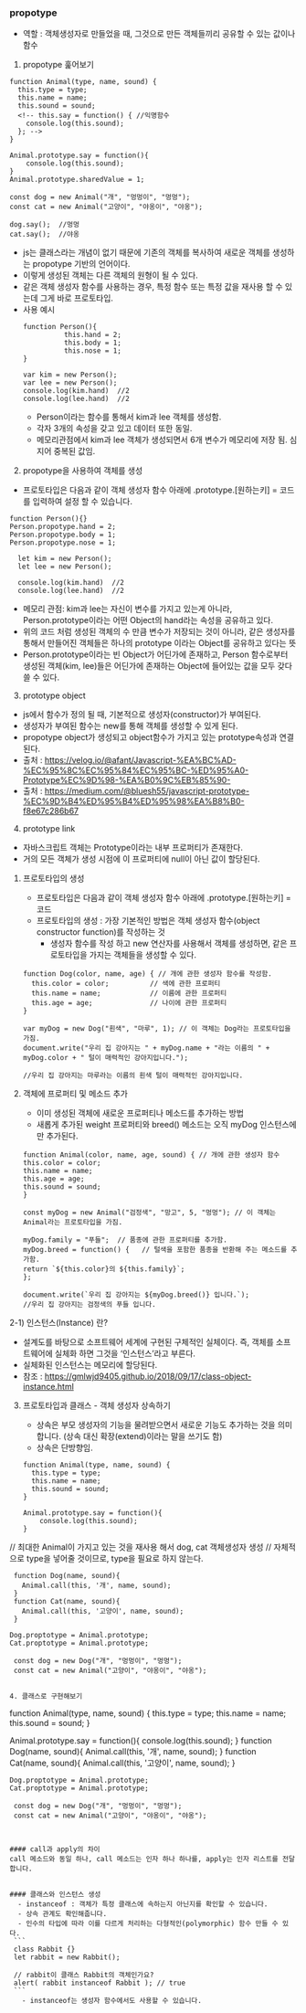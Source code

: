 
### propotype
- 역할 : 객체생성자로 만들었을 때, 그것으로 만든 객체들끼리 공유할 수 있는 값이나 함수

1. propotype 훑어보기
```
function Animal(type, name, sound) {
  this.type = type;
  this.name = name;
  this.sound = sound;
  <!-- this.say = function() { //익명함수
    console.log(this.sound);
  }; -->
}

Animal.prototype.say = function(){
    console.log(this.sound);
}
Animal.prototype.sharedValue = 1;

const dog = new Animal("개", "멍멍이", "멍멍");
const cat = new Animal("고양이", "야옹이", "야옹");

dog.say();  //멍멍
cat.say();  //야옹
```

- js는 클래스라는 개념이 없기 때문에 기존의 객체를 복사하여 새로운 객체를 생성하는 propotype 기반의 언어이다.
- 이렇게 생성된 객체는 다른 객체의 원형이 될 수 있다.
- 같은 객체 생성자 함수를 사용하는 경우, 특정 함수 또는 특정 값을 재사용 할 수 있는데 그게 바로 프로토타입.
- 사용 예시
  ```
  function Person(){
            this.hand = 2;
            this.body = 1;
            this.nose = 1;
  }

  var kim = new Person();
  var lee = new Person();
  console.log(kim.hand)  //2
  console.log(lee.hand)  //2
  ```
  - Person이라는 함수를 통해서 kim과 lee 객체를 생성함.
  - 각자 3개의 속성을 갖고 있고 데이터 또한 동일.
  - 메모리관점에서 kim과 lee 객체가 생성되면서 6개 변수가 메모리에 저장 됨. 심지어 중복된 값임.



2. propotype을 사용하여 객체를 생성
- 프로토타입은 다음과 같이 객체 생성자 함수 아래에 .prototype.[원하는키] = 코드를 입력하여 설정 할 수 있습니다.
```
function Person(){}
Person.propotype.hand = 2;
Person.propotype.body = 1;
Person.propotype.nose = 1;

  let kim = new Person();
  let lee = new Person();

  console.log(kim.hand)  //2
  console.log(lee.hand)  //2
```
  - 메모리 관점: kim과 lee는 자신이 변수를 가지고 있는게 아니라, Person.prototype이라는 어떤 Object의 hand라는 속성을 공유하고 있다.
  - 위의 코드 처럼 생성된 객체의 수 만큼 변수가 저장되는 것이 아니라, 같은 생성자를 통해서 만들어진 객체들은 하나의 prototype 이라는 Object를 공유하고 있다는 뜻
  - Person.prototype이라는 빈 Object가 어딘가에 존재하고, Person 함수로부터 생성된 객체(kim, lee)들은 어딘가에 존재하는 Object에 들어있는 값을 모두 갖다쓸 수 있다.

3. prototype object
- js에서 함수가 정의 될 때, 기본적으로 생성자(constructor)가 부여된다.
- 생성자가 부여된 함수는 new를 통해 객체를 생성할 수 있게 된다.
- propotype object가 생성되고 object함수가 가지고 있는 prototype속성과 연결 된다.
- 출처 : https://velog.io/@afant/Javascript-%EA%BC%AD-%EC%95%8C%EC%95%84%EC%95%BC-%ED%95%A0-Prototype%EC%9D%98-%EA%B0%9C%EB%85%90-
- 출처 : https://medium.com/@bluesh55/javascript-prototype-%EC%9D%B4%ED%95%B4%ED%95%98%EA%B8%B0-f8e67c286b67


4. prototype link
- 자바스크립트 객체는 Prototype이라는 내부 프로퍼티가 존재한다.
- 거의 모든 객체가 생성 시점에 이 프로퍼티에 null이 아닌 값이 할당된다.






1. 프로토타입의 생성
   - 프로토타입은 다음과 같이 객체 생성자 함수 아래에 .prototype.[원하는키] = 코드
   - 프로토타입의 생성 : 가장 기본적인 방법은 객체 생성자 함수(object constructor function)를 작성하는 것
       - 생성자 함수를 작성 하고 new 연산자를 사용해서 객체를 생성하면, 같은 프로토타입을 가지는 객체들을 생성할 수 있다.
   ```
   function Dog(color, name, age) { // 개에 관한 생성자 함수를 작성함.
     this.color = color;          // 색에 관한 프로퍼티
     this.name = name;            // 이름에 관한 프로퍼티
     this.age = age;              // 나이에 관한 프로퍼티
   }

   var myDog = new Dog("흰색", "마루", 1); // 이 객체는 Dog라는 프로토타입을 가짐.
   document.write("우리 집 강아지는 " + myDog.name + "라는 이름의 " + myDog.color + " 털이 매력적인 강아지입니다.");

   //우리 집 강아지는 마루라는 이름의 흰색 털이 매력적인 강아지입니다.
   ```


2. 객체에 프로퍼티 및 메소드 추가
   - 이미 생성된 객체에 새로운 프로퍼티나 메소드를 추가하는 방법
   -  새롭게 추가된 weight 프로퍼티와 breed() 메소드는 오직 myDog 인스턴스에만 추가된다.
   ```
   function Animal(color, name, age, sound) { // 개에 관한 생성자 함수
   this.color = color;
   this.name = name;
   this.age = age;
   this.sound = sound;
   }

   const myDog = new Animal("검정색", "망고", 5, "멍멍"); // 이 객체는 Animal라는 프로토타입을 가짐.

   myDog.family = "푸들";  // 품종에 관한 프로퍼티를 추가함.
   myDog.breed = function() {   // 털색을 포함한 품종을 반환해 주는 메소드를 추가함.
   return `${this.color}의 ${this.family}`;
   };

   document.write(`우리 집 강아지는 ${myDog.breed()} 입니다.`);
   //우리 집 강아지는 검정색의 푸들 입니다.
   ```

  2-1) 인스턴스(Instance) 란?
   - 설계도를 바탕으로 소프트웨어 세계에 구현된 구체적인 실체이다. 즉, 객체를 소프트웨어에 실체화 하면 그것을 ‘인스턴스’라고 부른다.
   - 실체화된 인스턴스는 메모리에 할당된다.
   - 참조 : https://gmlwjd9405.github.io/2018/09/17/class-object-instance.html


3. 프로토타입과 클래스 - 객체 생성자 상속하기
   - 상속은 부모 생성자의 기능을 물려받으면서 새로운 기능도 추가하는 것을 의미합니다. (상속 대신 확장(extend)이라는 말을 쓰기도 함)
   - 상속은 단방향임.

   ```
   function Animal(type, name, sound) {
     this.type = type;
     this.name = name;
     this.sound = sound;
   }

   Animal.prototype.say = function(){
       console.log(this.sound);
   }

  // 최대한 Animal이 가지고 있는 것을 재사용 해서 dog, cat 객체생성자 생성
  // 자체적으로 type을 넣어줄 것이므로, type을 필요로 하지 않는다.

     function Dog(name, sound){
       Animal.call(this, '개', name, sound);
     }
     function Cat(name, sound){
       Animal.call(this, '고양이', name, sound);
     }

    Dog.proptotype = Animal.prototype;
    Cat.proptotype = Animal.prototype;

     const dog = new Dog("개", "멍멍이", "멍멍");
     const cat = new Animal("고양이", "야옹이", "야옹");
   ```

4. 클래스로 구현해보기
   ```
   function Animal(type, name, sound) {
     this.type = type;
     this.name = name;
     this.sound = sound;
   }

   Animal.prototype.say = function(){
       console.log(this.sound);
   }
     function Dog(name, sound){
       Animal.call(this, '개', name, sound);
     }
     function Cat(name, sound){
       Animal.call(this, '고양이', name, sound);
     }

    Dog.proptotype = Animal.prototype;
    Cat.proptotype = Animal.prototype;

     const dog = new Dog("개", "멍멍이", "멍멍");
     const cat = new Animal("고양이", "야옹이", "야옹");
   ```


#### call과 apply의 차이
call 메소드와 동일 하나, call 메소드는 인자 하나 하나를, apply는 인자 리스트를 전달합니다.


#### 클래스와 인스턴스 생성
     - instanceof : 객체가 특정 클래스에 속하는지 아닌지를 확인할 수 있습니다.
     - 상속 관계도 확인해줍니다.
     - 인수의 타입에 따라 이를 다르게 처리하는 다형적인(polymorphic) 함수 만들 수 있다.
    ```
    class Rabbit {}
    let rabbit = new Rabbit();

    // rabbit이 클래스 Rabbit의 객체인가요?
    alert( rabbit instanceof Rabbit ); // true
    ```
      - instanceof는 생성자 함수에서도 사용할 수 있습니다.
